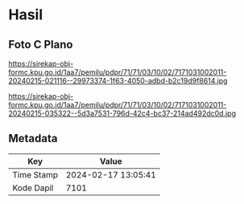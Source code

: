 # Hasil

## Foto C Plano

https://sirekap-obj-formc.kpu.go.id/1aa7/pemilu/pdpr/71/71/03/10/02/7171031002011-20240215-021116--29973374-1f63-4050-adbd-b2c19d9f8614.jpg

https://sirekap-obj-formc.kpu.go.id/1aa7/pemilu/pdpr/71/71/03/10/02/7171031002011-20240215-035322--5d3a7531-796d-42c4-bc37-214ad492dc0d.jpg


## Metadata

| Key        | Value               |
| ---------- | ------------------- |
| Time Stamp | 2024-02-17 13:05:41 |
| Kode Dapil | 7101                |



